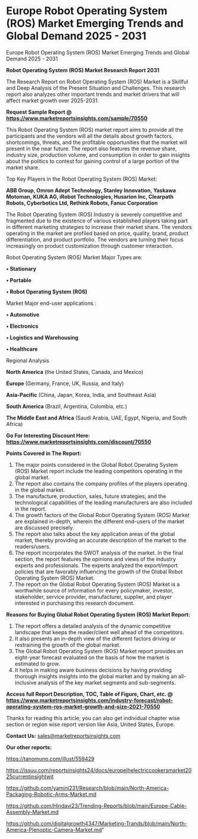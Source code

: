# Europe Robot Operating System (ROS) Market Emerging Trends and Global Demand 2025 - 2031
Europe Robot Operating System (ROS) Market Emerging Trends and Global Demand 2025 - 2031

<strong>Robot Operating System (ROS) Market Research Report 2031</strong>

The Research Report on Robot Operating System (ROS) Market is a Skillful and Deep Analysis of the Present Situation and Challenges. This research report also analyzes other important trends and market drivers that will affect market growth over 2025-2031.

<strong>Request Sample Report @ <a href=https://www.marketreportsinsights.com/sample/70550>https://www.marketreportsinsights.com/sample/70550</a></strong>

This Robot Operating System (ROS) market report aims to provide all the participants and the vendors will all the details about growth factors, shortcomings, threats, and the profitable opportunities that the market will present in the near future. The report also features the revenue share, industry size, production volume, and consumption in order to gain insights about the politics to contest for gaining control of a large portion of the market share.

Top Key Players in the Robot Operating System (ROS) Market:

<strong>ABB Group, Omron Adept Technology, Stanley Innovation, Yaskawa Motoman, KUKA AG, iRobot Technologies, Husarion Inc, Clearpath Robots, Cyberbotics Ltd, Rethink Robots, Fanuc Corporation</strong>

The Robot Operating System (ROS) Industry is severely competitive and fragmented due to the existence of various established players taking part in different marketing strategies to increase their market share. The vendors operating in the market are profiled based on price, quality, brand, product differentiation, and product portfolio. The vendors are turning their focus increasingly on product customization through customer interaction.

Robot Operating System (ROS) Market Major Types are:

<strong>• Stationary

• Portable

• Robot Operating System (ROS)</strong>

Market Major end-user applications :

<strong>• Automotive

• Electronics

• Logistics and Warehousing

• Healthcare</strong>

Regional Analysis

</u><strong><b>North America</b></strong> (the United States, Canada, and Mexico)

<strong><b>Europe </b></strong>(Germany, France, UK, Russia, and Italy)

<strong><b>Asia-Pacific</b></strong> (China, Japan, Korea, India, and Southeast Asia)

<strong><b>South America</b></strong> (Brazil, Argentina, Colombia, etc.)

<strong><b>The Middle East and Africa</b></strong> (Saudi Arabia, UAE, Egypt, Nigeria, and South Africa)

<strong>Go For Interesting Discount Here: <a href=https://www.marketreportsinsights.com/discount/70550>https://www.marketreportsinsights.com/discount/70550</a></strong>

<strong>Points Covered in The Report:</strong>
<ol>
  <li>The major points considered in the Global Robot Operating System (ROS) Market report include the leading competitors operating in the global market.</li>
  <li>The report also contains the company profiles of the players operating in the global market.</li>
  <li>The manufacture, production, sales, future strategies, and the technological capabilities of the leading manufacturers are also included in the report.</li>
  <li>The growth factors of the Global Robot Operating System (ROS) Market are explained in-depth, wherein the different end-users of the market are discussed precisely.</li>
  <li>The report also talks about the key application areas of the global market, thereby providing an accurate description of the market to the readers/users.</li>
  <li>The report incorporates the SWOT analysis of the market. In the final section, the report features the opinions and views of the industry experts and professionals. The experts analyzed the export/import policies that are favorably influencing the growth of the Global Robot Operating System (ROS) Market.</li>
  <li>The report on the Global Robot Operating System (ROS) Market is a worthwhile source of information for every policymaker, investor, stakeholder, service provider, manufacturer, supplier, and player interested in purchasing this research document.</li>
</ol>
<strong>Reasons for Buying Global Robot Operating System (ROS) Market Report:</strong>

<ol>
  <li>The report offers a detailed analysis of the dynamic competitive landscape that keeps the reader/client well ahead of the competitors.</li>
  <li>It also presents an in-depth view of the different factors driving or restraining the growth of the global market.</li>
  <li>The Global Robot Operating System (ROS) Market report provides an eight-year forecast evaluated on the basis of how the market is estimated to grow.</li>
  <li>It helps in making aware business decisions by having providing thorough insights insights into the global market and by making an all-inclusive analysis of the key market segments and sub-segments.</li>
</ol>
<strong>Access full Report Description, TOC, Table of Figure, Chart, etc. @ <a href=https://www.marketreportsinsights.com/industry-forecast/robot-operating-system-ros-market-growth-and-size-2021-70550>https://www.marketreportsinsights.com/industry-forecast/robot-operating-system-ros-market-growth-and-size-2021-70550</a></strong>


Thanks for reading this article; you can also get individual chapter wise section or region wise report version like Asia, United States, Europe.

<strong>Contact Us:</strong>
sales@marketreportsinsights.com

<strong>Our other reports:</strong>

<a href=https://tanomuno.com/illust/559429>https://tanomuno.com/illust/559429</a>

<a href=https://issuu.com/reportsinsights24/docs/europeihelectriccookersmarket2025currentinsightwit>https://issuu.com/reportsinsights24/docs/europeihelectriccookersmarket2025currentinsightwit</a>

<a href=https://github.com/yamini231/Research/blob/main/North-America-Packaging-Robotic-Arms-Market.md>https://github.com/yamini231/Research/blob/main/North-America-Packaging-Robotic-Arms-Market.md</a>

<a href=https://github.com/Hindavi23/Trending-Reports/blob/main/Europe-Cable-Assembly-Market.md>https://github.com/Hindavi23/Trending-Reports/blob/main/Europe-Cable-Assembly-Market.md</a>

<a href=https://github.com/digitalgrowth4347/Marketing-Trands/blob/main/North-America-Plenoptic-Camera-Market.md>https://github.com/digitalgrowth4347/Marketing-Trands/blob/main/North-America-Plenoptic-Camera-Market.md</a>"
